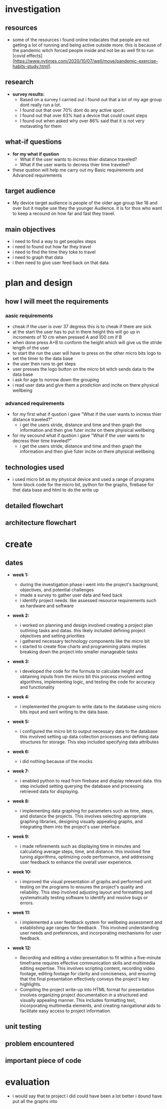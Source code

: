 
# investigation
## resources
- some of the resources i found online indacates that people are not getting a lot of running and being active outside more. this is because of the pandemic witch forced people inside and not be as well fit to run [covid effects][https://www.nytimes.com/2020/10/07/well/move/pandemic-exercise-habits-study.html].

## research
- **survey results:**
    - Based on a survey I carried out i found out that a lot of my age group dont really run a lot.
    - I found out that over 70% dont do any active sport.
    - I found out that over 63% had a device that could count steps 
    - I found out when asked why over 86% said that it is not very motavating for them 

## what-if questions
- **for my what if qustion** 
    - What if the user wants to incress thier distance traveled?
    - What if the user wants to decress thier time traveled?
- these qustion will help me carry out my Basic requirements and Advanced requirements 

## target audience
- My device target audience is people of the older age group like 18 and over but it maybe use they the younger Audience. it is for thos who want to keep a recound on how far and fast they travel.

## main objectives
- i need to find a way to get peoples steps 
- i need to found out how far they travel 
- i need to find the time they toke to travel 
- i need to graph that data 
- i then need to give user feed back on that data 


# plan and design 
## how I will meet the requirements
### aasic requirements
- cheak if the user is over 37 degress this is to cheak if there are sick 
- at the start the user has to put in there height this will go up in incroments of 10 cm when pressed A and 100 cm if B
- when done press A+B to conform the height which will give us the stride length of the user
- to start the run the user will have to press on the other micro bits logo to set the timer to the data base 
- the user then runs to get steps
- user presses the logo button on the micro bit witch sends data to the data base 
- i ask for age to norrow down the grouping 
- i read user data and give them a prodiction and incite on there physical wellbeing
  
### advanced requirements
- for my first what if qustion i gave "What if the user wants to incress thier distance traveled?"
    - i get the users stride, distance and time and then graph the information and then give futer incite on there phyisical wellbeing 
- for my secound what if qustion i gave "What if the user wants to decress thier time traveled?"
    - i get the users stride, distance and time and then graph the information and then give futer incite on there phyisical wellbeing 

## technologies used 
- i used micro bit as my physical device and used a range of programs form block code for the micro bit, python for the graphs, firebase for thet data base and html to do the write up 

## detailed flowchart

## architecture flowchart

# create
## dates
- **week 1:**
    - during the investigation phase i went into the project's background, objectives, and potential challenges
    - imade a survey  to gather user data and feed back
    - i identify project needs. like assessed resource requirements such as hardware and software 

- **week 2:**
    - i worked on planning and design involved creating a project plan outlining tasks and datas. this likely                 included defining project objectives and setting priorities
    - i gathered necessary technology components like the micro bit
    - i started to create flow charts and programming plans implies breaking down the project into smaller manageable         tasks

- **week 3:**
    - i developed the code for the formula to calculate height and obtaining inputs from the micro bit this process           involved writing algorithms, implementing logic, and testing the code for accuracy and functionality

- **week 4:**
    - i implemented the program to write data to the database using micro bits input and seril writing to the data          base.
- **week 5:**
    - i configured the micro bit to output necessary data to the database this involved setting up data collection          processes and defining data structures for storage. This step included specifying data attributes             
- **week 6:**
    - i did nothing because of the mocks 
- **week 7:**
    - i enabled python to read from firebase and display relevant data. this step included setting querying
      the database and processing retrieved data for displaying.

- **week 8:**
    - i implementing data graphing for parameters such as time, steps, and distance the projects. This involves             selecting appropriate graphing libraries, designing visually appealing graphs, and integrating them into the          project's user interface.

- **week 9:**
    - i made refinements such as displaying time in minutes and calculating average steps, time, and distance. this         involved fine tuning algorithms, optimizing code performance, and addressing user feedback to                         enhance the overall user experience.

- **week 10:**
    - i improved the visual presentation of graphs and performed unit testing on the programs to ensures the project's quality and reliability. This step involved adjusting layout and formatting and systematically testing software to identify and resolve bugs or errors.

- **week 11:**
    - i implemented a user feedback system for wellbeing assessment and establishing age ranges for feedback . This involved understanding user needs and preferences,  and incorporating mechanisms for user feedback.
    
- **week 12:**
    - Recording and editing a video presentation to fit within a five-minute timeframe requires effective communication skills and multimedia editing expertise. This involves scripting content, recording video footage, editing footage for clarity and conciseness, and ensuring that the final presentation effectively conveys the project's key highlights.
    - Compiling the project write-up into HTML format for presentation involves organizing project documentation in a structured and visually appealing manner. This includes formatting text, incorporating multimedia elements, and creating navigational aids to facilitate easy access to project information.
  
## unit testing
## problem encountered 

## important piece of code

# evaluation 
- i would say that te project i did could have been a lot better i dound have put all the graphs into 
